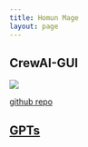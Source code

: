```yaml
---
title: Homun Mage
layout: page
---
```


## CrewAI-GUI

![](https://raw.githubusercontent.com/HomunMage/CrewAI-GUI/main/frontend.webp)

[github repo](https://github.com/HomunMage/CrewAI-GUI)

## [GPTs](/Agents)

